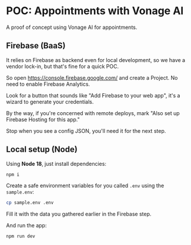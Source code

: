# POC: Appointments with Vonage AI

A proof of concept using Vonage AI for appointments.

## Firebase (BaaS)

It relies on Firebase as backend even for local development,
so we have a vendor lock-in, but that's fine for a quick POC.

So open https://console.firebase.google.com/ and create a Project.
No need to enable Firebase Analytics.

Look for a button that sounds like "Add Firebase to your web app", it's
a wizard to generate your credentials.

By the way, if you're concerned with remote deploys,
mark "Also set up Firebase Hosting for this app."

Stop when you see a config JSON, you'll need it for the next step.

## Local setup (Node)

Using **Node 18**, just install dependencies:

```sh
npm i
```

Create a safe environment variables for you called `.env` using the `sample.env`:

```sh
cp sample.env .env
```

Fill it with the data you gathered earlier in the Firebase step.

And run the app:

```sh
npm run dev
```
